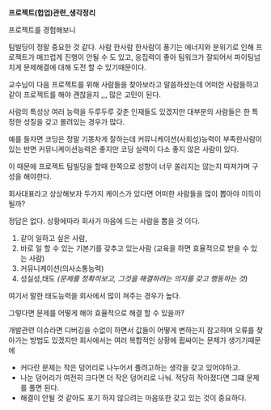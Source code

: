 **프로젝트(헙업)관련_생각정리**


프로젝트를 경험해보니

팀빌딩이 정말 중요한 것 같다. 
사람 한사람 한사람이 풍기는 에너지와 분위기로 인해 프로젝트가 매끄럽게 진행이 안될 수 도 있고,
응집력이 좋아 팀워크가 잘되어서 파이팅넘치게 문제해결에 대해 도전 할 수 있기때문이다.


교수님이 다음 프로젝트를 위해 사람들을 찾아보라고 말씀하셨는데
어떠한 사람들하고 같이 프로젝트를 해야 괜찮을지 ,,, 많은 고민이 된다.

사람의 특성상
여러 능력을 두루두루 갖춘 인재들도 있겠지만 대부분의 사람들은 한 특정한 성질을 갖고 몰려있는 경우가 많다.
  
예를 들자면 코딩은 정말 기똥차게 잘하는데 커뮤니케이션(사회성)능력이 부족한사람이 있는 반면 커뮤니케이션능력은 좋지만 코딩 실력이 다소 좋지 않은 사람이 있다.

이 때문에 프로젝트 팀빌딩을 할때 한쪽으로 성향이 너무 쏠리지는 않는지 따져가며 구성을 해야한다.


회사대표라고 상상해보자
두가지 케이스가 있다면 어떠한 사람들을 많이 뽑아야 이득이 될까?

정답은 없다. 
상황에따라 회사가 마음에 드는 사람을 뽑을 것 이다. 

1. 같이 일하고 싶은 사람, 
2. 바로 일 할 수 있는 기본기를 갖추고 있는사람 (교육을 하면 효율적으로 받을 수 있는 사람)
3. 커뮤니케이션(의사소통능력)
4. 성실성,태도 *(문제를 정확히보고, 그것을 해결하려는 의지를 갖고 행동하는 것)*

여기서 말한 태도능력을 회사에서 많이 쳐주는 경우가 높다.

그렇다면 문제를 어떻게 해야 효율적으로 해결 할 수 있을까?

개발관련 이슈라면 
디버깅을 수없이 하면서 값들이 어떻게 변하는지 참고하며 오류를 찾아가는 방법도 있겠지만
회사에서는 여러 복합적인 상황에 휩싸이는 문제가 생기기때문에

- 커다란 문제는 작은 덩어리로 나누어서 풀려고하는 생각을 갖고 있어야하고.
- 나눈 덩어리가 여전히 크다면 더 작은 덩어리로 나눠. 적당히 작아졌다면 그떄 문제를 풀면 된다. 
- 해결이 안될 것 같아도 포기 하지 않으려는 마음또한 갖고 있는 것이 중요하다.












